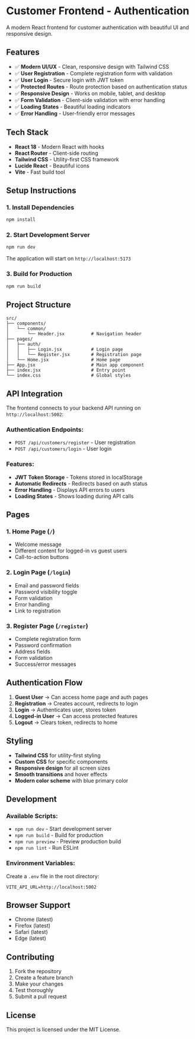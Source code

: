# Customer Frontend - Authentication

A modern React frontend for customer authentication with beautiful UI and responsive design.

## Features

- ✅ **Modern UI/UX** - Clean, responsive design with Tailwind CSS
- ✅ **User Registration** - Complete registration form with validation
- ✅ **User Login** - Secure login with JWT token
- ✅ **Protected Routes** - Route protection based on authentication status
- ✅ **Responsive Design** - Works on mobile, tablet, and desktop
- ✅ **Form Validation** - Client-side validation with error handling
- ✅ **Loading States** - Beautiful loading indicators
- ✅ **Error Handling** - User-friendly error messages

## Tech Stack

- **React 18** - Modern React with hooks
- **React Router** - Client-side routing
- **Tailwind CSS** - Utility-first CSS framework
- **Lucide React** - Beautiful icons
- **Vite** - Fast build tool

## Setup Instructions

### 1. Install Dependencies
```bash
npm install
```

### 2. Start Development Server
```bash
npm run dev
```

The application will start on `http://localhost:5173`

### 3. Build for Production
```bash
npm run build
```

## Project Structure

```
src/
├── components/
│   └── common/
│       └── Header.jsx          # Navigation header
├── pages/
│   ├── auth/
│   │   ├── Login.jsx           # Login page
│   │   └── Register.jsx        # Registration page
│   └── Home.jsx                # Home page
├── App.jsx                     # Main app component
├── index.jsx                   # Entry point
└── index.css                   # Global styles
```

## API Integration

The frontend connects to your backend API running on `http://localhost:5002`:

### Authentication Endpoints:
- `POST /api/customers/register` - User registration
- `POST /api/customers/login` - User login

### Features:
- **JWT Token Storage** - Tokens stored in localStorage
- **Automatic Redirects** - Redirects based on auth status
- **Error Handling** - Displays API errors to users
- **Loading States** - Shows loading during API calls

## Pages

### 1. Home Page (`/`)
- Welcome message
- Different content for logged-in vs guest users
- Call-to-action buttons

### 2. Login Page (`/login`)
- Email and password fields
- Password visibility toggle
- Form validation
- Error handling
- Link to registration

### 3. Register Page (`/register`)
- Complete registration form
- Password confirmation
- Address fields
- Form validation
- Success/error messages

## Authentication Flow

1. **Guest User** → Can access home page and auth pages
2. **Registration** → Creates account, redirects to login
3. **Login** → Authenticates user, stores token
4. **Logged-in User** → Can access protected features
5. **Logout** → Clears token, redirects to home

## Styling

- **Tailwind CSS** for utility-first styling
- **Custom CSS** for specific components
- **Responsive design** for all screen sizes
- **Smooth transitions** and hover effects
- **Modern color scheme** with blue primary color

## Development

### Available Scripts:
- `npm run dev` - Start development server
- `npm run build` - Build for production
- `npm run preview` - Preview production build
- `npm run lint` - Run ESLint

### Environment Variables:
Create a `.env` file in the root directory:
```env
VITE_API_URL=http://localhost:5002
```

## Browser Support

- Chrome (latest)
- Firefox (latest)
- Safari (latest)
- Edge (latest)

## Contributing

1. Fork the repository
2. Create a feature branch
3. Make your changes
4. Test thoroughly
5. Submit a pull request

## License

This project is licensed under the MIT License.
